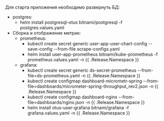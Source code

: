 Для старта приложения необходимо развернуть БД:    
- postgres:
    - helm install postgresql-otus bitnami/postgresql -f postgres.values.yaml
- Сборка и отображение метрик:
    - prometheus:
        - kubectl create secret generic user-app-user-chart-config --save-config  --from-file scrape-configs.yaml
        - helm install user-app-prometheus bitnami/kube-prometheus -f prometheus.values.yaml -n {{ .Release.Namespace }}
    - grafana:
        - kubectl create secret generic ds-secret-prometheus --from-file=ds-prometheus.yaml -n {{ .Release.Namespace }}
        - kubectl create configmap dashboard-micrometr-spring --from-file=dashboards/micrometer-spring-throughput_rev2.json -n {{ .Release.Namespace }}
        - kubectl create configmap dashboard-nginx --from-file=dashboards/nginx.json -n {{ .Release.Namespace }}
        - helm install otus-user-grafana bitnami/grafana -f  grafana.values.yaml -n {{ .Release.Namespace }}

